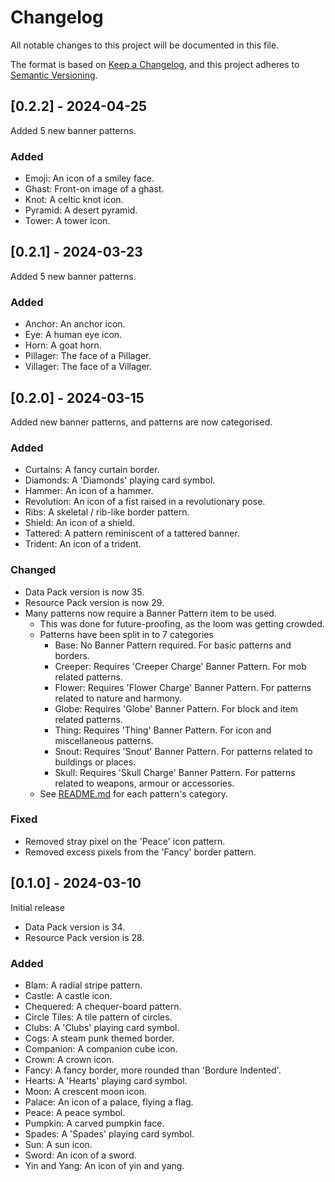 # Changelog

All notable changes to this project will be documented in this file.

The format is based on [Keep a Changelog](https://keepachangelog.com/en/1.0.0/),
and this project adheres to [Semantic Versioning](https://semver.org/spec/v2.0.0.html).

## [0.2.2] - 2024-04-25
Added 5 new banner patterns.

### Added
- Emoji: An icon of a smiley face.
- Ghast: Front-on image of a ghast.
- Knot: A celtic knot icon.
- Pyramid: A desert pyramid.
- Tower: A tower icon.

## [0.2.1] - 2024-03-23
Added 5 new banner patterns.

### Added
- Anchor: An anchor icon.
- Eye: A human eye icon.
- Horn: A goat horn.
- Pillager: The face of a Pillager.
- Villager: The face of a Villager.

## [0.2.0] - 2024-03-15
Added new banner patterns, and patterns are now categorised.

### Added
- Curtains: A fancy curtain border.
- Diamonds: A 'Diamonds' playing card symbol.
- Hammer: An icon of a hammer.
- Revolution: An icon of a fist raised in a revolutionary pose.
- Ribs: A skeletal / rib-like border pattern.
- Shield: An icon of a shield.
- Tattered: A pattern reminiscent of a tattered banner.
- Trident: An icon of a trident.

### Changed
- Data Pack version is now 35.
- Resource Pack version is now 29.
- Many patterns now require a Banner Pattern item to be used.
  - This was done for future-proofing, as the loom was getting crowded.
  - Patterns have been split in to 7 categories
    - Base: No Banner Pattern required. For basic patterns and borders.
    - Creeper: Requires 'Creeper Charge' Banner Pattern. For mob related patterns.
    - Flower: Requires 'Flower Charge' Banner Pattern. For patterns related to nature and harmony.
    - Globe: Requires 'Globe' Banner Pattern. For block and item related patterns.
    - Thing: Requires 'Thing' Banner Pattern. For icon and miscellaneous patterns.
    - Snout: Requires 'Snout' Banner Pattern. For patterns related to buildings or places.
    - Skull: Requires 'Skull Charge' Banner Pattern. For patterns related to weapons, armour or accessories.
  - See [README.md](README.md) for each pattern's category.

### Fixed
- Removed stray pixel on the 'Peace' icon pattern.
- Removed excess pixels from the 'Fancy' border pattern.

## [0.1.0] - 2024-03-10
Initial release
- Data Pack version is 34.
- Resource Pack version is 28.

### Added
- Blam: A radial stripe pattern.
- Castle: A castle icon.
- Chequered: A chequer-board pattern.
- Circle Tiles: A tile pattern of circles.
- Clubs: A 'Clubs' playing card symbol.
- Cogs: A steam punk themed border.
- Companion: A companion cube icon.
- Crown: A crown icon.
- Fancy: A fancy border, more rounded than 'Bordure Indented'.
- Hearts: A 'Hearts' playing card symbol.
- Moon: A crescent moon icon.
- Palace: An icon of a palace, flying a flag.
- Peace: A peace symbol.
- Pumpkin: A carved pumpkin face.
- Spades: A 'Spades' playing card symbol.
- Sun: A sun icon.
- Sword: An icon of a sword.
- Yin and Yang: An icon of yin and yang.